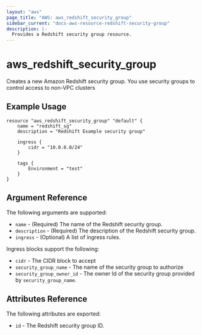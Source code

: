 ```yaml
---
layout: "aws"
page_title: "AWS: aws_redshift_security_group"
sidebar_current: "docs-aws-resource-redshift-security-group"
description: |-
  Provides a Redshift security group resource.
---
```


# aws\_redshift\_security\_group

Creates a new Amazon Redshift security group. You use security groups to control access to non-VPC clusters

## Example Usage

```
resource "aws_redshift_security_group" "default" {
    name = "redshift_sg"
    description = "Redshift Example security group"

    ingress {
        cidr = "10.0.0.0/24"
    }
    
    tags {
    	Environment = "test"
    }
}
```

## Argument Reference

The following arguments are supported:

* `name` - (Required) The name of the Redshift security group.
* `description` - (Required) The description of the Redshift security group.
* `ingress` - (Optional) A list of ingress rules.

Ingress blocks support the following:

* `cidr` - The CIDR block to accept
* `security_group_name` - The name of the security group to authorize
* `security_group_owner_id` - The owner Id of the security group provided
  by `security_group_name`.

## Attributes Reference

The following attributes are exported:

* `id` - The Redshift security group ID.

